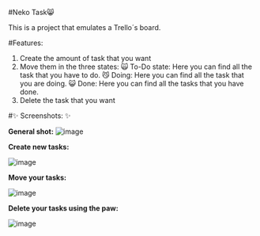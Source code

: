 #Neko Task😸

This is a project that emulates a Trello´s board.

#Features:

1. Create the amount of task that you want
2. Move them in the three states:
    🙀 To-Do state: Here you can find all the task that you have to do.
    😼 Doing: Here you can find all the task that you are doing.
    😺 Done: Here you can find all the tasks that you have done.
3. Delete the task that you want


#✨ Screenshots: ✨

**General shot:** 
![image](https://user-images.githubusercontent.com/54784992/120908173-62e5fe00-c62d-11eb-822b-fda8edf825ab.png)

**Create new tasks:** 

![image](https://user-images.githubusercontent.com/54784992/120908189-7beeaf00-c62d-11eb-91b8-dc10bbd83132.png)

**Move your tasks:**

![image](https://user-images.githubusercontent.com/54784992/120908200-8d37bb80-c62d-11eb-912f-936ffb572493.png)

**Delete your tasks using the paw:**

![image](https://user-images.githubusercontent.com/54784992/120908217-9cb70480-c62d-11eb-9a4e-0319d8979902.png)
